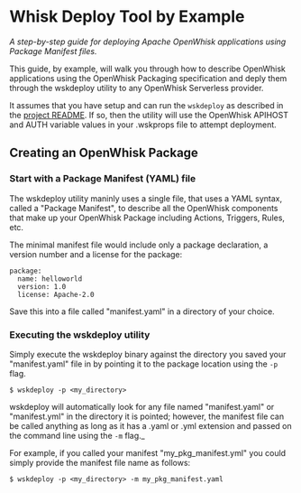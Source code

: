 # Whisk Deploy Tool by Example
_A step-by-step guide for deploying Apache OpenWhisk applications using Package Manifest files._

This guide, by example, will walk you through how to describe OpenWhisk applications using the OpenWhisk Packaging specification and deply them through the wskdeploy utility to any OpenWhisk Serverless provider.  

It assumes that you have setup and can run the ```wskdeploy``` as described in the [project README](https://github.com/apache/incubator-openwhisk-wskdeploy#).  If so, then the utility will use the OpenWhisk APIHOST and AUTH variable values in your .wskprops file to attempt deployment.

## Creating an OpenWhisk Package

### Start with a Package Manifest (YAML) file
The wskdeploy utility maninly uses a single file, that uses a YAML syntax, called a "Package Manifest", to describe all the OpenWhisk components that make up your OpenWhisk Package including Actions, Triggers, Rules, etc. 

The minimal manifest file would include only a package declaration, a version number and a license for the package:
```
package:
  name: helloworld
  version: 1.0
  license: Apache-2.0
```

Save this into a file called "manifest.yaml" in a directory of your choice.

### Executing the wskdeploy utility

Simply execute the wskdeploy binary against the directory you saved your "manifest.yaml" file in by pointing it to the package location using the ```-p``` flag.

```
$ wskdeploy -p <my_directory>
```
wskdeploy will automatically look for any file named "manifest.yaml" or "manifest.yml" in the directory it is pointed; however, the manifest file can be called anything as long as it has a .yaml or .yml extension and passed on the command line using the ```-m``` flag._

For example, if you called your manifest "my_pkg_manifest.yml" you could simply provide the manifest file name as follows:
```
$ wskdeploy -p <my_directory> -m my_pkg_manifest.yaml
```

